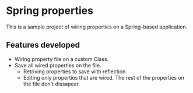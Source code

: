 # Spring properties
This is a sample project of wiring properties on a Spring-based application.

## Features developed ##
* Wiring property file on a custom Class.
* Save all wired properties on the file.
    * Retriving properties to save with reflection.
    * Editing only properties that are wired. The rest of the properties on the file don't dissapear.
